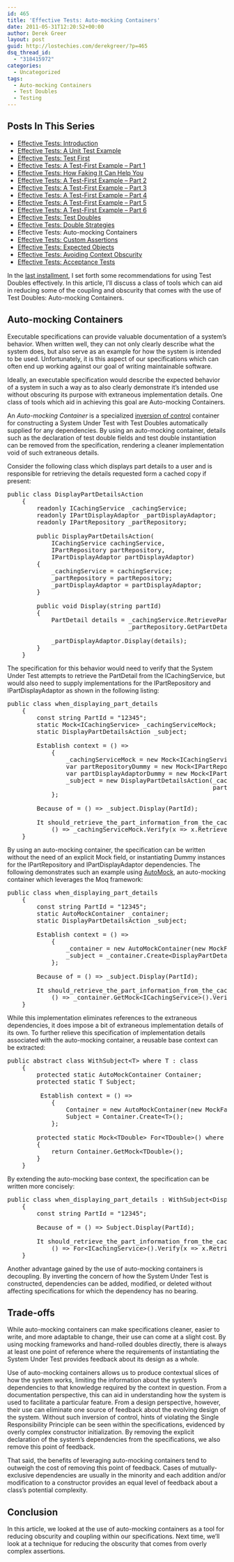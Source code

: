 ```yaml
---
id: 465
title: 'Effective Tests: Auto-mocking Containers'
date: 2011-05-31T12:20:52+00:00
author: Derek Greer
layout: post
guid: http://lostechies.com/derekgreer/?p=465
dsq_thread_id:
  - "318415972"
categories:
  - Uncategorized
tags:
  - Auto-mocking Containers
  - Test Doubles
  - Testing
---
```

## Posts In This Series

<div>
  <ul>
    <li>
      <a href="https://lostechies.com/derekgreer/2011/03/07/effective-tests-introduction/">Effective Tests: Introduction</a>
    </li>
    <li>
      <a href="https://lostechies.com/derekgreer/2011/03/14/effective-tests-a-unit-test-example/">Effective Tests: A Unit Test Example</a>
    </li>
    <li>
      <a href="https://lostechies.com/derekgreer/2011/03/21/effective-tests-test-first/">Effective Tests: Test First</a>
    </li>
    <li>
      <a href="https://lostechies.com/derekgreer/2011/03/28/effective-tests-a-test-first-example-part-1/">Effective Tests: A Test-First Example – Part 1</a>
    </li>
    <li>
      <a href="https://lostechies.com/derekgreer/2011/03/29/effective-tests-how-faking-it-can-help-you/">Effective Tests: How Faking It Can Help You</a>
    </li>
    <li>
      <a href="https://lostechies.com/derekgreer/2011/04/04/effective-tests-a-test-first-example-part-2/">Effective Tests: A Test-First Example – Part 2</a>
    </li>
    <li>
      <a href="https://lostechies.com/derekgreer/2011/04/11/effective-tests-a-test-first-example-part-3/">Effective Tests: A Test-First Example – Part 3</a>
    </li>
    <li>
      <a href="https://lostechies.com/derekgreer/2011/04/24/effective-tests-a-test-first-example-part-4/">Effective Tests: A Test-First Example – Part 4</a>
    </li>
    <li>
      <a href="https://lostechies.com/derekgreer/2011/05/01/effective-tests-a-test-first-example-part-5/">Effective Tests: A Test-First Example – Part 5</a>
    </li>
    <li>
      <a href="https://lostechies.com/derekgreer/2011/05/12/effective-tests-a-test-first-example-part-6/">Effective Tests: A Test-First Example – Part 6</a>
    </li>
    <li>
      <a href="https://lostechies.com/derekgreer/2011/05/15/effective-tests-test-doubles/">Effective Tests: Test Doubles</a>
    </li>
    <li>
      <a href="https://lostechies.com/derekgreer/2011/05/26/effective-tests-double-strategies/">Effective Tests: Double Strategies</a>
    </li>
    <li>
      Effective Tests: Auto-mocking Containers
    </li>
    <li>
      <a href="https://lostechies.com/derekgreer/2011/06/11/effective-tests-custom-assertions/">Effective Tests: Custom Assertions</a>
    </li>
    <li>
      <a href="https://lostechies.com/derekgreer/2011/06/24/effective-tests-expected-objects/">Effective Tests: Expected Objects</a>
    </li>
    <li>
      <a href="https://lostechies.com/derekgreer/2011/07/19/effective-tests-avoiding-context-obscurity/">Effective Tests: Avoiding Context Obscurity</a>
    </li>
    <li>
      <a href="https://lostechies.com/derekgreer/2011/09/05/effective-tests-acceptance-tests/">Effective Tests: Acceptance Tests</a>
    </li>
  </ul>
</div>

In the [last installment](http://lostechies.com/derekgreer/2011/05/26/effective-tests-double-strategies/), I set forth some recommendations for using Test Doubles effectively. In this article, I’ll discuss a class of tools which can aid in reducing some of the coupling and obscurity that comes with the use of Test Doubles: Auto-mocking Containers.

## Auto-mocking Containers

Executable specifications can provide valuable documentation of a system’s behavior. When written well, they can not only clearly describe what the system does, but also serve as an example for how the system is intended to be used. Unfortunately, it is this aspect of our specifications which can often end up working against our goal of writing maintainable software.

Ideally, an executable specification would describe the expected behavior of a system in such a way as to also clearly demonstrate it’s intended use without obscuring its purpose with extraneous implementation details. One class of tools which aid in achieving this goal are Auto-mocking Containers.

An _Auto-mocking Container_ is a specialized [inversion of control](http://en.wikipedia.org/wiki/Inversion_of_control) container for constructing a System Under Test with Test Doubles automatically supplied for any dependencies. By using an auto-mocking container, details such as the declaration of test double fields and test double instantiation can be removed from the specification, rendering a cleaner implementation void of such extraneous details.

Consider the following class which displays part details to a user and is responsible for retrieving the details requested form a cached copy if present:

<pre class="prettyprint">public class DisplayPartDetailsAction
    {
        readonly ICachingService _cachingService;
        readonly IPartDisplayAdaptor _partDisplayAdaptor;
        readonly IPartRepository _partRepository;

        public DisplayPartDetailsAction(
            ICachingService cachingService,
            IPartRepository partRepository,
            IPartDisplayAdaptor partDisplayAdaptor)
        {
            _cachingService = cachingService;
            _partRepository = partRepository;
            _partDisplayAdaptor = partDisplayAdaptor;
        }

        public void Display(string partId)
        {
            PartDetail details = _cachingService.RetrievePartDetails(partId) ??
                                 _partRepository.GetPartDetailByPartId(partId);

            _partDisplayAdaptor.Display(details);
        }
    }
</pre>



The specification for this behavior would need to verify that the System Under Test attempts to retrieve the PartDetail from the ICachingService, but would also need to supply implementations for the IPartRepository and IPartDisplayAdaptor as shown in the following listing:

<pre class="prettyprint">public class when_displaying_part_details
    {
        const string PartId = "12345";
        static Mock&lt;ICachingService&gt; _cachingServiceMock;
        static DisplayPartDetailsAction _subject;

        Establish context = () =>
            {
                _cachingServiceMock = new Mock&lt;ICachingService&gt;();
                var partRepositoryDummy = new Mock&lt;IPartRepository&gt;();
                var partDisplayAdaptorDummy = new Mock&lt;IPartDisplayAdaptor&gt;();
                _subject = new DisplayPartDetailsAction(_cachingServiceMock.Object, partRepositoryDummy.Object,
                                                        partDisplayAdaptorDummy.Object);
            };

        Because of = () => _subject.Display(PartId);

        It should_retrieve_the_part_information_from_the_cache =
            () => _cachingServiceMock.Verify(x => x.RetrievePartDetails(PartId), Times.Exactly(1));
    }
</pre>



By using an auto-mocking container, the specification can be written without the need of an explicit Mock field, or instantiating Dummy instances for the IPartRepository and IPartDisplayAdaptor dependencies. The following demonstrates such an example using [AutoMock](http://code.google.com/p/moq-contrib/wiki/Automocking), an auto-mocking container which leverages the Moq framework:

<pre class="prettyprint">public class when_displaying_part_details
    {
        const string PartId = "12345";
        static AutoMockContainer _container;
        static DisplayPartDetailsAction _subject;

        Establish context = () =>
            {
                _container = new AutoMockContainer(new MockFactory(MockBehavior.Loose));
                _subject = _container.Create&lt;DisplayPartDetailsAction&gt;();
            };

        Because of = () => _subject.Display(PartId);

        It should_retrieve_the_part_information_from_the_cache =
            () => _container.GetMock&lt;ICachingService&gt;().Verify(x => x.RetrievePartDetails(PartId), Times.Exactly(1));
    }
</pre>



While this implementation eliminates references to the extraneous dependencies, it does impose a bit of extraneous implementation details of its own. To further relieve this specification of implementation details associated with the auto-mocking container, a reusable base context can be extracted:

<pre class="prettyprint">public abstract class WithSubject&lt;T&gt; where T : class
    {
        protected static AutoMockContainer Container;
        protected static T Subject;

         Establish context = () =>
            {
                Container = new AutoMockContainer(new MockFactory(MockBehavior.Loose));
                Subject = Container.Create&lt;T&gt;();
            };

        protected static Mock&lt;TDouble&gt; For&lt;TDouble&gt;() where TDouble : class
        {
            return Container.GetMock&lt;TDouble&gt;();
        }
    }
</pre>



By extending the auto-mocking base context, the specification can be written more concisely:

<pre class="prettyprint">public class when_displaying_part_details : WithSubject&lt;DisplayPartDetailsAction&gt;
    {
        const string PartId = "12345";

        Because of = () => Subject.Display(PartId);

        It should_retrieve_the_part_information_from_the_cache =
            () => For&lt;ICachingService&gt;().Verify(x => x.RetrievePartDetails(PartId), Times.Exactly(1));
    }
</pre>



Another advantage gained by the use of auto-mocking containers is decoupling. By inverting the concern of how the System Under Test is constructed, dependencies can be added, modified, or deleted without affecting specifications for which the dependency has no bearing.

## Trade-offs

While auto-mocking containers can make specifications cleaner, easier to write, and more adaptable to change, their use can come at a slight cost. By using mocking frameworks and hand-rolled doubles directly, there is always at least one point of reference where the requirements of instantiating the System Under Test provides feedback about its design as a whole.

Use of auto-mocking containers allows us to produce contextual slices of how the system works, limiting the information about the system’s dependencies to that knowledge required by the context in question. From a documentation perspective, this can aid in understanding how the system is used to facilitate a particular feature. From a design perspective, however, their use can eliminate one source of feedback about the evolving design of the system. Without such inversion of control, hints of violating the Single Responsibility Principle can be seen within the specifications, evidenced by overly complex constructor initialization. By removing the explicit declaration of the system’s dependencies from the specifications, we also remove this point of feedback.

That said, the benefits of leveraging auto-mocking containers tend to outweigh the cost of removing this point of feedback. Cases of mutually-exclusive dependencies are usually in the minority and each addition and/or modification to a constructor provides an equal level of feedback about a class&#8217;s potential complexity.

## Conclusion

In this article, we looked at the use of auto-mocking containers as a tool for reducing obscurity and coupling within our specifications. Next time, we’ll look at a technique for reducing the obscurity that comes from overly complex assertions.
